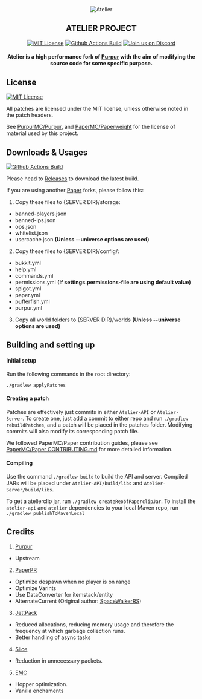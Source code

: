<div align="center">
<a><img src="https://i.redd.it/y1lm9i7eai021.png" alt="Atelier"></a>

## ATELIER PROJECT

[![MIT License](https://img.shields.io/github/license/AtelierMC/Atelier?&logo=github)](LICENSE)
[![Github Actions Build](https://img.shields.io/github/workflow/status/AtelierMC/Atelier/Build?event=push&logo=github)](https://github.com/AtelierMC/Atelier/releases/latest)
[![Join us on Discord](https://img.shields.io/discord/814127567207530527.svg?label=&logo=discord&logoColor=ffffff&color=7389D8&labelColor=6A7EC2)](https://ateliermc.tech/discord)

#### Atelier is a high performance fork of [Purpur](https://github.com/PurpurMC/Purpur) with the aim of modifying the source code for some specific purpose. 
</div>

## License
[![MIT License](https://img.shields.io/github/license/AtelierMC/Atelier?&logo=github)](LICENSE)

All patches are licensed under the MIT license, unless otherwise noted in the patch headers.

See [PurpurMC/Purpur](https://github.com/PurpurMC/Purpur), and [PaperMC/Paperweight](https://github.com/PaperMC/paperweight) for the license of material used by this project.


## Downloads & Usages
[![Github Actions Build](https://img.shields.io/github/workflow/status/AtelierMC/Atelier/Build?event=push&logo=github)](https://github.com/AtelierMC/Atelier/releases/latest)

Please head to [Releases](https://github.com/AtelierMC/Atelier/releases/latest) to download the latest build.

If you are using another [Paper](https://github.com/PaperMC/Paper) forks, please follow this: 
1. Copy these files to {SERVER DIR}/storage:
- banned-players.json
- banned-ips.json
- ops.json
- whitelist.json
- usercache.json **(Unless --universe options are used)**
2. Copy these files to {SERVER DIR}/config/:
- bukkit.yml
- help.yml
- commands.yml
- permissions.yml **(If settings.permissions-file are using default value)**
- spigot.yml
- paper.yml
- pufferfish.yml
- purpur.yml
3. Copy all world folders to {SERVER DIR}/worlds **(Unless --universe options are used)**

## Building and setting up

#### Initial setup
Run the following commands in the root directory:

```
./gradlew applyPatches
```

#### Creating a patch
Patches are effectively just commits in either `Atelier-API` or `Atelier-Server`. 
To create one, just add a commit to either repo and run `./gradlew rebuildPatches`, and a 
patch will be placed in the patches folder. Modifying commits will also modify its 
corresponding patch file.

We followed PaperMC/Paper contribution guides, please see [PaperMC/Paper CONTRIBUTING.md](https://github.com/PaperMC/Paper/blob/master/CONTRIBUTING.md) for more detailed information.


#### Compiling

Use the command `./gradlew build` to build the API and server. Compiled JARs
will be placed under `Atelier-API/build/libs` and `Atelier-Server/build/libs`.

To get a atelierclip jar, run `./gradlew createReobfPaperclipJar`.
To install the `atelier-api` and `atelier` dependencies to your local Maven repo, run `./gradlew publishToMavenLocal`


## Credits
1. [Purpur](https://github.com/PurpurMC/Purpur/)
- Upstream
2. [PaperPR](https://github.com/PaperMC/Paper/pulls)
- Optimize despawn when no player is on range
- Optimize Varints
- Use DataConverter for itemstack/entity
- AlternateCurrent (Original author: [SpaceWalkerRS](https://github.com/SpaceWalkerRS/alternate-current))
3. [JettPack](https://gitlab.com/Titaniumtown/JettPack)
- Reduced allocations, reducing memory usage and therefore the frequency at which garbage collection runs.
- Better handling of async tasks
4. [Slice](https://github.com/Cryptite/Slice)
- Reduction in unnecessary packets.
5. [EMC](https://github.com/starlis/empirecraft) 
- Hopper optimization.
- Vanilla enchaments
